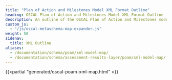 ```yaml
---
title: "Plan of Action and Milestones Model XML Format Outline"
heading: OSCAL Plan of Action and Milestones Model XML Format Outline
description: An outline of the OSCAL Plan of Action and Milestones model XML format.
custom_js:
  - "/js/oscal-metaschema-map-expander.js"
weight: 50
sidenav:
  title: XML Outline
aliases:
  - /documentation/schema/poam/xml-model-map/
  - /documentation/schema/assessment-results-layer/poam/xml-model-map/
---
```


<!-- DO NOT REMOVE. Generated text below -->
{{<partial "generated/oscal-poam-xml-map.html" >}}
